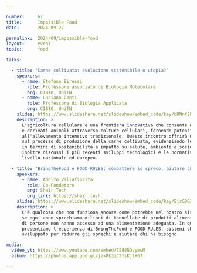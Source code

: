 ```yaml
---

number:     67
title:      Impossible Food
date:       2024-09-27

permalink:  2024/09/impossible-food
layout:     event
topic:      food

talks:

  - title: "Carne coltivata: evoluzione sostenibile o utopia?"
    speakers:
      - name: Stefano Biressi
        role: Professore associato di Biologia Molecolare
        org: CIBIO, UniTN
      - name: Luciano Conti
        role: Professore di Biologia Applicata
        org: CIBIO, UniTN
    slides: https://www.slideshare.net/slideshow/embed_code/key/bRNnf2FQx91kbI
    description: >
      L'agricoltura cellulare è una frontiera innovativa che consente di produrre carne
      e derivati animali attraverso colture cellulari, fornendo potenziali alternative
      all'allevamento intensivo tradizionale. Questo incontro offrirà una panoramica
      sul processo di produzione della carne coltivata, evidenziando le sue potenzialità
      in termini di sostenibilità e impatto su salute, ambiente e società. Verranno
      inoltre discussi i più recenti sviluppi tecnologici e le normative attuali a
      livello nazionale ed europeo.

  - title: "BringTheFood e FOOD-RULES: combattere lo spreco, aiutare chi ha bisogno"
    speakers:
      - name: Adolfo Villafiorita
        role: Co-Fondatore
        org: Shair.Tech
        org_link: https://shair.tech
    slides: https://www.slideshare.net/slideshow/embed_code/key/EjzGDGZaw4scLC
    description: >
      C'è qualcosa che non funziona ancora come potrebbe nel nostro sistema agroalimentare,
      se ogni anno sprechiamo milioni di tonnellate di prodotti alimentari mentre milioni
      di persone non hanno accesso ad una alimentazione adeguata. In questa talk,
      presentiamo l'esperienza di BringTheFood e FOOD-RULES, sistemi che abbiamo
      sviluppato per ridurre gli sprechi e aiutare chi ha bisogno.

media:
  video_yt: https://www.youtube.com/embed/7S88NOvymwM
  album: https://photos.app.goo.gl/jzk8k3iC21sKjtX67

---
```

